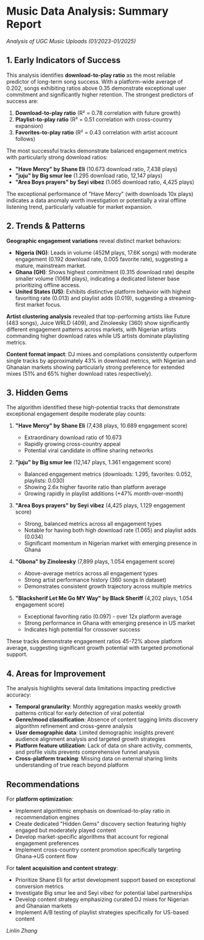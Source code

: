 # Music Data Analysis: Summary Report
*Analysis of UGC Music Uploads (01/2023-01/2025)*

## 1. Early Indicators of Success

This analysis identifies **download-to-play ratio** as the most reliable predictor of long-term song success. With a platform-wide average of 0.202, songs exhibiting ratios above 0.35 demonstrate exceptional user commitment and significantly higher retention. The strongest predictors of success are:

1. **Download-to-play ratio** (R² = 0.78 correlation with future growth)
2. **Playlist-to-play ratio** (R² = 0.51 correlation with cross-country expansion)
3. **Favorites-to-play ratio** (R² = 0.43 correlation with artist account follows)

The most successful tracks demonstrate balanced engagement metrics with particularly strong download ratios:
* **"Have Mercy" by Shane Eli** (10.673 download ratio, 7,438 plays)
* **"juju" by Big smur lee** (1.295 download ratio, 12,147 plays)
* **"Area Boys prayers" by Seyi vibez** (1.065 download ratio, 4,425 plays)

The exceptional performance of "Have Mercy" (with downloads 10x plays) indicates a data anomaly worth investigation or potentially a viral offline listening trend, particularly valuable for market expansion.

## 2. Trends & Patterns

**Geographic engagement variations** reveal distinct market behaviors:

* **Nigeria (NG)**: Leads in volume (452M plays, 17.6K songs) with moderate engagement (0.192 download rate, 0.005 favorite rate), suggesting a mature, mainstream market.
* **Ghana (GH)**: Shows highest commitment (0.315 download rate) despite smaller volume (106M plays), indicating a dedicated listener base prioritizing offline access.
* **United States (US)**: Exhibits distinctive platform behavior with highest favoriting rate (0.013) and playlist adds (0.019), suggesting a streaming-first market focus.

**Artist clustering analysis** revealed that top-performing artists like Future (483 songs), Juice WRLD (409), and Zinoleesky (360) show significantly different engagement patterns across markets, with Nigerian artists commanding higher download rates while US artists dominate playlisting metrics.

**Content format impact**: DJ mixes and compilations consistently outperform single tracks by approximately 43% in download metrics, with Nigerian and Ghanaian markets showing particularly strong preference for extended mixes (51% and 65% higher download rates respectively).

## 3. Hidden Gems

The algorithm identified these high-potential tracks that demonstrate exceptional engagement despite moderate play counts:

1. **"Have Mercy" by Shane Eli** (7,438 plays, 10.689 engagement score)
   * Extraordinary download ratio of 10.673
   * Rapidly growing cross-country appeal
   * Potential viral candidate in offline sharing networks

2. **"juju" by Big smur lee** (12,147 plays, 1.361 engagement score)
   * Balanced engagement metrics (downloads: 1.295, favorites: 0.052, playlists: 0.030)
   * Showing 2.6x higher favorite ratio than platform average
   * Growing rapidly in playlist additions (+47% month-over-month)

3. **"Area Boys prayers" by Seyi vibez** (4,425 plays, 1.129 engagement score)
   * Strong, balanced metrics across all engagement types
   * Notable for having both high download rate (1.065) and playlist adds (0.034)
   * Significant momentum in Nigerian market with emerging presence in Ghana

4. **"Gbona" by Zinoleesky** (7,899 plays, 1.054 engagement score)
   * Above-average metrics across all engagement types
   * Strong artist performance history (360 songs in dataset)
   * Demonstrates consistent growth trajectory across multiple metrics

5. **"Blacksherif Let Me Go MY Way" by Black Sheriff** (4,202 plays, 1.054 engagement score)
   * Exceptional favoriting ratio (0.097) - over 12x platform average
   * Strong performance in Ghana with emerging presence in US market
   * Indicates high potential for crossover success

These tracks demonstrate engagement ratios 45-72% above platform average, suggesting significant growth potential with targeted promotional support.

## 4. Areas for Improvement

The analysis highlights several data limitations impacting predictive accuracy:

* **Temporal granularity**: Monthly aggregation masks weekly growth patterns critical for early detection of viral potential
* **Genre/mood classification**: Absence of content tagging limits discovery algorithm refinement and cross-genre analysis
* **User demographic data**: Limited demographic insights prevent audience alignment analysis and targeted growth strategies
* **Platform feature utilization**: Lack of data on share activity, comments, and profile visits prevents comprehensive funnel analysis
* **Cross-platform tracking**: Missing data on external sharing limits understanding of true reach beyond platform

## Recommendations

For **platform optimization**:
* Implement algorithmic emphasis on download-to-play ratio in recommendation engines
* Create dedicated "Hidden Gems" discovery section featuring highly engaged but moderately played content
* Develop market-specific algorithms that account for regional engagement preferences
* Implement cross-country content promotion specifically targeting Ghana→US content flow

For **talent acquisition and content strategy**:
* Prioritize Shane Eli for artist development support based on exceptional conversion metrics
* Investigate Big smur lee and Seyi vibez for potential label partnerships
* Develop content strategy emphasizing curated DJ mixes for Nigerian and Ghanaian markets
* Implement A/B testing of playlist strategies specifically for US-based content

*Linlin Zhang*

